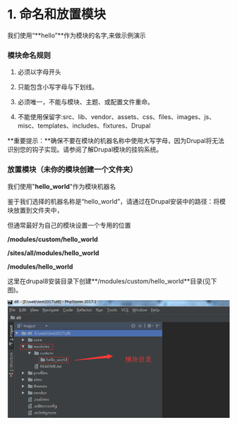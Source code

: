# 1. 命名和放置模块

我们使用“\*\*hello”\*\*作为模块的名字,来做示例演示

### 模块命名规则

1. 必须以字母开头

2. 只能包含小写字母与下划线。

3. 必须唯一，不能与模块、主题、或配置文件重命。

4. 不能使用保留字:src、lib、vendor、assets、css、files、images、js、misc、templates、includes、fixtures、Drupal

\*\*重要提示：\*\*确保不要在模块的机器名称中使用大写字母，因为Drupal将无法识别您的钩子实现。请参阅了解Drupal模块的挂钩系统。

### 放置模块（未你的模块创建一个文件夹）

我们使用"**hello\_world**"作为模块机器名

鉴于我们选择的机器名称是“hello\_world”，请通过在Drupal安装中的路径：将模块放置到文件夹中，

但通常最好为自己的模块设置一个专用的位置

**/modules/custom/hello\_world**

**/sites/all/modules/hello\_world**

**/modules/hello\_world**

这里在drupal8安装目录下创建**/modules/custom/hello\_world**目录\(见下图\)。

[![](https://github.com/qq1060656096/drupal8-book/raw/397333d14ba9291366a812c6aeef6f7b15378e83/assets/1.png)](https://github.com/qq1060656096/drupal8-book/blob/397333d14ba9291366a812c6aeef6f7b15378e83/assets/1.png)


